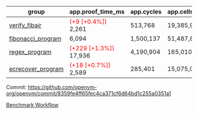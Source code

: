 | group | app.proof_time_ms | app.cycles | app.cells_used | leaf.proof_time_ms | leaf.cycles | leaf.cells_used |
| -- | -- | -- | -- | -- | -- | -- |
| [verify_fibair](https://github.com/openvm-org/openvm/blob/benchmark-results/benchmarks-pr/1262/verify_fibair-8359fe4ff65fec4ca371cf6d64bd1c255a0351a1.md) |<span style='color: red'>(+9 [+0.4%])</span> 2,261 |  513,768 |  19,385,963 |- | - | - |
| [fibonacci_program](https://github.com/openvm-org/openvm/blob/benchmark-results/benchmarks-pr/1262/fibonacci-8359fe4ff65fec4ca371cf6d64bd1c255a0351a1.md) | 6,094 |  1,500,137 |  51,487,838 |- | - | - |
| [regex_program](https://github.com/openvm-org/openvm/blob/benchmark-results/benchmarks-pr/1262/regex-8359fe4ff65fec4ca371cf6d64bd1c255a0351a1.md) |<span style='color: red'>(+229 [+1.3%])</span> 17,936 |  4,190,904 |  165,010,909 |- | - | - |
| [ecrecover_program](https://github.com/openvm-org/openvm/blob/benchmark-results/benchmarks-pr/1262/ecrecover-8359fe4ff65fec4ca371cf6d64bd1c255a0351a1.md) |<span style='color: red'>(+18 [+0.7%])</span> 2,589 |  285,401 |  15,075,033 |- | - | - |


Commit: https://github.com/openvm-org/openvm/commit/8359fe4ff65fec4ca371cf6d64bd1c255a0351a1

[Benchmark Workflow](https://github.com/openvm-org/openvm/actions/runs/12935532092)
